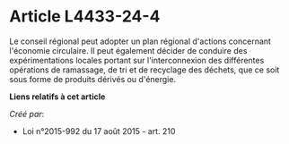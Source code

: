 # Article L4433-24-4

Le conseil régional peut adopter un plan régional d'actions concernant l'économie circulaire. Il peut également décider de
conduire des expérimentations locales portant sur l'interconnexion des différentes opérations de ramassage, de tri et de
recyclage des déchets, que ce soit sous forme de produits dérivés ou d'énergie.

**Liens relatifs à cet article**

_Créé par_:

  - Loi n°2015-992 du 17 août 2015 - art. 210
